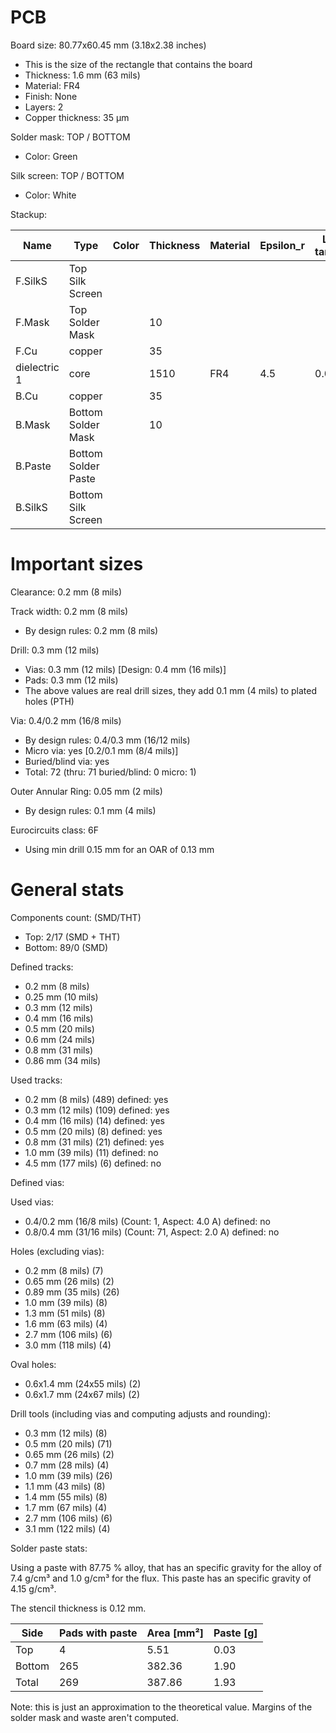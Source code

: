 # PCB

Board size: 80.77x60.45 mm (3.18x2.38 inches)

- This is the size of the rectangle that contains the board
- Thickness: 1.6 mm (63 mils)
- Material: FR4
- Finish: None
- Layers: 2
- Copper thickness: 35 µm

Solder mask: TOP / BOTTOM

- Color: Green

Silk screen: TOP / BOTTOM

- Color: White


Stackup:

| Name                 | Type                 | Color            | Thickness | Material        | Epsilon_r | Loss tangent |
|----------------------|----------------------|------------------|-----------|-----------------|-----------|--------------|
| F.SilkS              | Top Silk Screen      |                  |           |                 |           |              |
| F.Mask               | Top Solder Mask      |                  |        10 |                 |           |              |
| F.Cu                 | copper               |                  |        35 |                 |           |              |
| dielectric 1         | core                 |                  |      1510 | FR4             |       4.5 |        0.020 |
| B.Cu                 | copper               |                  |        35 |                 |           |              |
| B.Mask               | Bottom Solder Mask   |                  |        10 |                 |           |              |
| B.Paste              | Bottom Solder Paste  |                  |           |                 |           |              |
| B.SilkS              | Bottom Silk Screen   |                  |           |                 |           |              |

# Important sizes

Clearance: 0.2 mm (8 mils)

Track width: 0.2 mm (8 mils)

- By design rules: 0.2 mm (8 mils)

Drill: 0.3 mm (12 mils)

- Vias: 0.3 mm (12 mils) [Design: 0.4 mm (16 mils)]
- Pads: 0.3 mm (12 mils)
- The above values are real drill sizes, they add 0.1 mm (4 mils) to plated holes (PTH)

Via: 0.4/0.2 mm (16/8 mils)

- By design rules: 0.4/0.3 mm (16/12 mils)
- Micro via: yes [0.2/0.1 mm (8/4 mils)]
- Buried/blind via: yes
- Total: 72 (thru: 71 buried/blind: 0 micro: 1)

Outer Annular Ring: 0.05 mm (2 mils)

- By design rules: 0.1 mm (4 mils)

Eurocircuits class: 6F
- Using min drill 0.15 mm for an OAR of 0.13 mm


# General stats

Components count: (SMD/THT)

- Top: 2/17 (SMD + THT)
- Bottom: 89/0 (SMD)

Defined tracks:

- 0.2 mm (8 mils)
- 0.25 mm (10 mils)
- 0.3 mm (12 mils)
- 0.4 mm (16 mils)
- 0.5 mm (20 mils)
- 0.6 mm (24 mils)
- 0.8 mm (31 mils)
- 0.86 mm (34 mils)

Used tracks:

- 0.2 mm (8 mils) (489) defined: yes
- 0.3 mm (12 mils) (109) defined: yes
- 0.4 mm (16 mils) (14) defined: yes
- 0.5 mm (20 mils) (8) defined: yes
- 0.8 mm (31 mils) (21) defined: yes
- 1.0 mm (39 mils) (11) defined: no
- 4.5 mm (177 mils) (6) defined: no

Defined vias:


Used vias:

- 0.4/0.2 mm (16/8 mils) (Count: 1, Aspect: 4.0 A) defined: no
- 0.8/0.4 mm (31/16 mils) (Count: 71, Aspect: 2.0 A) defined: no

Holes (excluding vias):

- 0.2 mm (8 mils) (7)
- 0.65 mm (26 mils) (2)
- 0.89 mm (35 mils) (26)
- 1.0 mm (39 mils) (8)
- 1.3 mm (51 mils) (8)
- 1.6 mm (63 mils) (4)
- 2.7 mm (106 mils) (6)
- 3.0 mm (118 mils) (4)

Oval holes:

- 0.6x1.4 mm (24x55 mils) (2)
- 0.6x1.7 mm (24x67 mils) (2)

Drill tools (including vias and computing adjusts and rounding):

- 0.3 mm (12 mils) (8)
- 0.5 mm (20 mils) (71)
- 0.65 mm (26 mils) (2)
- 0.7 mm (28 mils) (4)
- 1.0 mm (39 mils) (26)
- 1.1 mm (43 mils) (8)
- 1.4 mm (55 mils) (8)
- 1.7 mm (67 mils) (4)
- 2.7 mm (106 mils) (6)
- 3.1 mm (122 mils) (4)

Solder paste stats:

Using a paste with 87.75 % alloy, that has an specific gravity for the alloy of 7.4 g/cm³
and 1.0 g/cm³ for the flux. This paste has an specific gravity of  4.15 g/cm³.

The stencil thickness is  0.12 mm.

| Side   | Pads with paste | Area [mm²] | Paste [g] |
|--------|-----------------|------------|-----------|
| Top    |               4 |       5.51 |      0.03 |
| Bottom |             265 |     382.36 |      1.90 |
| Total  |             269 |     387.86 |      1.93 |

Note: this is just an approximation to the theoretical value. Margins of the solder mask and waste aren't computed.



